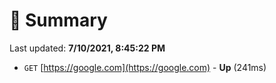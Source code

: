 # 📖 Summary
Last updated: **7/10/2021, 8:45:22 PM**

- `GET` [https://google.com](https://google.com) - **Up** (241ms)
